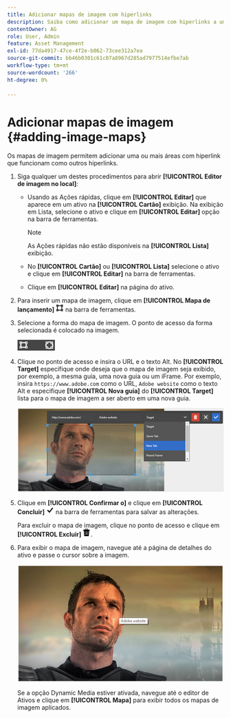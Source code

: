 ```yaml
---
title: Adicionar mapas de imagem com hiperlinks
description: Saiba como adicionar um mapa de imagem com hiperlinks a uma imagem.
contentOwner: AG
role: User, Admin
feature: Asset Management
exl-id: 77da4917-47ce-4f2e-b062-73cee312a7ea
source-git-commit: bb46b0301c61c07a8967d285ad7977514efbe7ab
workflow-type: tm+mt
source-wordcount: '266'
ht-degree: 0%

---
```


# Adicionar mapas de imagem {#adding-image-maps}

Os mapas de imagem permitem adicionar uma ou mais áreas com hiperlink que funcionam como outros hiperlinks.

1. Siga qualquer um destes procedimentos para abrir **[!UICONTROL Editor de imagem no local]**:

   * Usando as Ações rápidas, clique em **[!UICONTROL Editar]** que aparece em um ativo na **[!UICONTROL Cartão]** exibição. Na exibição em Lista, selecione o ativo e clique em **[!UICONTROL Editar]** opção na barra de ferramentas.

      >[!NOTE]
      >
      >As Ações rápidas não estão disponíveis na **[!UICONTROL Lista]** exibição.

   * No **[!UICONTROL Cartão]** ou **[!UICONTROL Lista]** selecione o ativo e clique em **[!UICONTROL Editar]** na barra de ferramentas.
   * Clique em **[!UICONTROL Editar]** na página do ativo.

1. Para inserir um mapa de imagem, clique em **[!UICONTROL Mapa de lançamento]** ![mapa de imagem](assets/do-not-localize/image-map-icon.png) na barra de ferramentas.
1. Selecione a forma do mapa de imagem. O ponto de acesso da forma selecionada é colocado na imagem.

   ![chlimage_1-422](assets/chlimage_1-422.png)

1. Clique no ponto de acesso e insira o URL e o texto Alt. No **[!UICONTROL Target]** especifique onde deseja que o mapa de imagem seja exibido, por exemplo, a mesma guia, uma nova guia ou um iFrame. Por exemplo, insira `https://www.adobe.com` como o URL, `Adobe website` como o texto Alt e especifique **[!UICONTROL Nova guia]** do **[!UICONTROL Target]** lista para o mapa de imagem a ser aberto em uma nova guia.

   ![chlimage_1-423](assets/chlimage_1-423.png)

1. Clique em **[!UICONTROL Confirmar o]** e clique em **[!UICONTROL Concluir]** ![selecionar verificação concluída](assets/do-not-localize/check-ok-done-icon.png) na barra de ferramentas para salvar as alterações.

   Para excluir o mapa de imagem, clique no ponto de acesso e clique em **[!UICONTROL Excluir]** ![excluir](assets/do-not-localize/delete-solid-line.png).

1. Para exibir o mapa de imagem, navegue até a página de detalhes do ativo e passe o cursor sobre a imagem.

   ![chlimage_1-426](assets/chlimage_1-426.png)

   Se a opção Dynamic Media estiver ativada, navegue até o editor de Ativos e clique em **[!UICONTROL Mapa]** para exibir todos os mapas de imagem aplicados.
